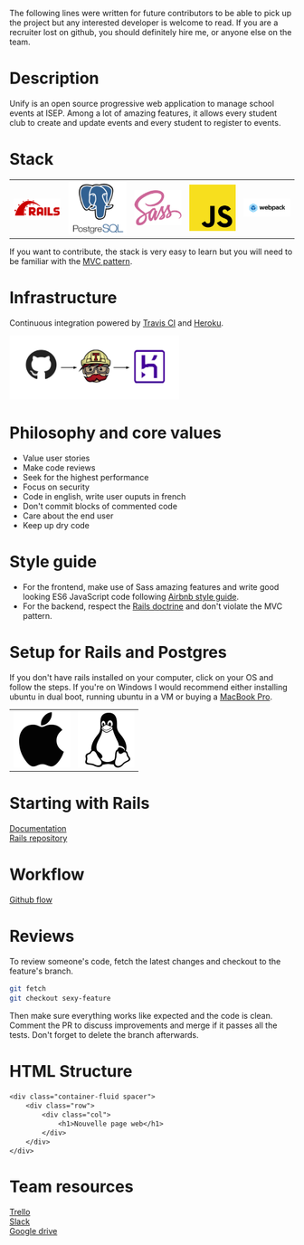 The following lines were written for future contributors to be able to pick up the project but any interested developer is welcome to read. If you are a recruiter lost on github, you should definitely hire me, or anyone else on the team.

# Description
Unify is an open source progressive web application to manage school events at ISEP. Among a lot of amazing features, it allows every student club to create and update events and every student to register to events. 

# Stack
<table>
  <tr>
    <td>
       <a href="https://rubyonrails.org/">
        <img src="app/assets/images/rails_logo.png" alt="Rails logo" width='200px' />
      </a>
    </td>
    <td>
      <a href="https://www.postgresql.org/">
        <img src="app/assets/images/postgres_logo.png" alt="Postgreslogo" width='250px' />
      </a>
    </td>
    <td>
      <a href="https://sass-lang.com/">
         <img src="app/assets/images/sass_logo.png" alt="Sass logo" width='200px' />
      </a>
    </td>
    <td>
       <a href="https://developer.mozilla.org/en-US/docs/Web/JavaScript">
          <img src="app/assets/images/js_logo.png" alt="JS logo" width='200px' />
      </a>
    </td>
     <td>
       <a href=https://webpack.js.org/">
          <img src="app/assets/images/webpack_logo.png" alt="Webpack logo" width='200px' />
      </a>
    </td>
  </tr>
</table>

If you want to contribute, the stack is very easy to learn but you will need to be familiar with the [MVC pattern](https://en.wikipedia.org/wiki/Model%E2%80%93view%E2%80%93controller). 

# Infrastructure
Continuous integration powered by [Travis CI](https://travis-ci.com/) and [Heroku](heroku.com). 

<img src="app/assets/images/github_travis.png" alt="CI picture" width='300px' />

# Philosophy and core values
* Value user stories
* Make code reviews
* Seek for the highest performance
* Focus on security
* Code in english, write user ouputs in french
* Don't commit blocks of commented code
* Care about the end user
* Keep up dry code

# Style guide
* For the frontend, make use of Sass amazing features and write good looking ES6 JavaScript code following [Airbnb style guide](https://github.com/airbnb/javascript).
* For the backend, respect the [Rails doctrine](https://rubyonrails.org/doctrine/) and don't violate the MVC pattern.

# Setup for Rails and Postgres
If you don't have rails installed on your computer, click on your OS and follow the steps. If you're on Windows I would recommend either installing ubuntu in dual boot, running ubuntu in a VM or buying a [MacBook Pro](https://www.apple.com/fr/macbook-pro/?afid=p238%7Cs19SgiikC-dc_mtid_187079nc38483_pcrid_410429749888_pgrid_41257055459_&cid=aos-fr-kwgo-mac--slid---product-).
<table>
  <tr>
    <td>
      <a href="setup/macOS_setup.md">
        <img src="images/apple.png" alt="macOS" width='100px'/>
      </a>
    </td>
    <td>
      <a href="setup/ubuntu_setup.md">
        <img src="images/linux.png" alt="Ubuntu" width='100px' />
      </a>
    </td>
  </tr>
</table>

# Starting with Rails
[Documentation](https://guides.rubyonrails.org/getting_started.html) </br>
[Rails repository](https://github.com/rails/rails)

# Workflow
[Github flow](https://guides.github.com/introduction/flow/)

# Reviews
To review someone's code, fetch the latest changes and checkout to the feature's branch.
```bash
git fetch
git checkout sexy-feature
```
Then make sure everything works like expected and the code is clean. Comment the PR to discuss improvements and merge if it passes all the tests. Don't forget to delete the branch afterwards.

# HTML Structure
```
<div class="container-fluid spacer">
    <div class="row">
        <div class="col">
            <h1>Nouvelle page web</h1>
        </div>
    </div>
</div>
```

# Team resources
[Trello](https://trello.com/b/KvPE3ned/unify) </br>
[Slack](https://app.slack.com/client/TKF4P6WH4/CKEPWD9AB) </br>
[Google drive](https://drive.google.com/drive/folders/1vc034GAaMxUp22WMZpV6nspGkFCAyoX9) </br>

